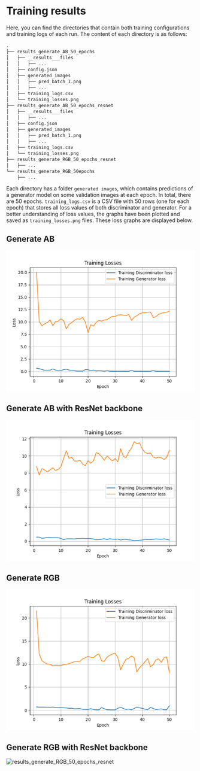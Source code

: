 # Training results
Here, you can find the directories that contain both training configurations and training logs of each run. The content of each directory is as follows:
```
.
├── results_generate_AB_50_epochs
│   ├── __results___files
│   │   ├── ...
│   ├── config.json
│   ├── generated_images
│   │   ├── pred_batch_1.png
│   │   ├── ...
│   ├── training_logs.csv
│   └── training_losses.png
├── results_generate_AB_50_epochs_resnet
│   ├── __results___files
│   │   ├── ...
│   ├── config.json
│   ├── generated_images
│   │   ├── pred_batch_1.png
│   │   ├── ...
│   ├── training_logs.csv
│   └── training_losses.png
├── results_generate_RGB_50_epochs_resnet
│   ├── ...
└── results_generate_RGB_50epochs
    ├── ...
```

Each directory has a folder `generated images`, which contains predictions of a generator model on some validation images at each epoch. In total, there are 50 epochs. `training_logs.csv` is a CSV file with 50 rows (one for each epoch) that stores all loss values of both discriminator and generator. For a better understanding of loss values, the graphs have been plotted and saved as `training_losses.png` files. These loss graphs are displayed below.

## Generate AB
![results_generate_AB_50_epochs](./results_generate_AB_50_epochs/training_losses.png)

## Generate AB with ResNet backbone
![results_generate_AB_50_epochs_resnet](./results_generate_AB_50_epochs_resnet/training_losses.png)

## Generate RGB
![results_generate_RGB_50epochs](./results_generate_RGB_50epochs/training_losses.png)

## Generate RGB with ResNet backbone
![results_generate_RGB_50_epochs_resnet](./results_generate_50_epochs_resnet/training_losses.png)
